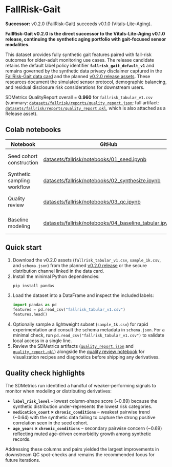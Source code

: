 # FallRisk-Gait

**Successor:** v0.2.0 (FallRisk-Gait) succeeds v0.1.0 (Vitals-Lite-Aging).

**FallRisk-Gait v0.2.0 is the direct successor to the Vitals-Lite-Aging v0.1.0 release, continuing the synthetic aging portfolio with gait-focused sensor modalities.**

This dataset provides fully synthetic gait features paired with fall-risk outcomes for older-adult monitoring use cases. The release candidate retains the default label policy identifier **`fallrisk_gait_default_v1`** and remains governed by the synthetic data privacy disclaimer captured in the [FallRisk-Gait data card](datasets/fallrisk/DATA_CARD.md) and the planned [v0.2.0 release assets](https://github.com/Fallrisk-gait/Fallrisk-gait/releases/tag/v0.2.0). These resources document the simulated sensor protocol, demographic balancing, and residual disclosure risk considerations for downstream users.

SDMetrics QualityReport overall = **0.960** for `fallrisk_tabular_v1.csv` (summary: [`datasets/fallrisk/reports/quality_report.json`](datasets/fallrisk/reports/quality_report.json); full artifact: [`datasets/fallrisk/reports/quality_report.pkl`](datasets/fallrisk/reports/quality_report.pkl), which is also attached as a Release asset).

## Colab notebooks

| Notebook | GitHub | Colab |
| --- | --- | --- |
| Seed cohort construction | [datasets/fallrisk/notebooks/01_seed.ipynb](datasets/fallrisk/notebooks/01_seed.ipynb) | <a target="_blank" href="https://colab.research.google.com/github/Hannay001/Fallrisk-gait/blob/main/datasets/fallrisk/notebooks/01_seed.ipynb"><img src="https://colab.research.google.com/assets/colab-badge.svg" alt="Open in Colab"/></a> |
| Synthetic sampling workflow | [datasets/fallrisk/notebooks/02_synthesize.ipynb](datasets/fallrisk/notebooks/02_synthesize.ipynb) | <a target="_blank" href="https://colab.research.google.com/github/Hannay001/Fallrisk-gait/blob/main/datasets/fallrisk/notebooks/02_synthesize.ipynb"><img src="https://colab.research.google.com/assets/colab-badge.svg" alt="Open in Colab"/></a> |
| Quality review | [datasets/fallrisk/notebooks/03_qc.ipynb](datasets/fallrisk/notebooks/03_qc.ipynb) | <a target="_blank" href="https://colab.research.google.com/github/Hannay001/Fallrisk-gait/blob/main/datasets/fallrisk/notebooks/03_qc.ipynb"><img src="https://colab.research.google.com/assets/colab-badge.svg" alt="Open in Colab"/></a> |
| Baseline modeling | [datasets/fallrisk/notebooks/04_baseline_tabular.ipynb](datasets/fallrisk/notebooks/04_baseline_tabular.ipynb) | <a target="_blank" href="https://colab.research.google.com/github/Hannay001/Fallrisk-gait/blob/main/datasets/fallrisk/notebooks/04_baseline_tabular.ipynb"><img src="https://colab.research.google.com/assets/colab-badge.svg" alt="Open in Colab"/></a> |

## Quick start

1. Download the v0.2.0 assets (`fallrisk_tabular_v1.csv`, `sample_1k.csv`, and `schema.json`) from the planned [v0.2.0 release](https://github.com/Fallrisk-gait/Fallrisk-gait/releases/tag/v0.2.0) or the secure distribution channel linked in the data card.
2. Install the minimal Python dependencies:
   ```bash
   pip install pandas
   ```
3. Load the dataset into a DataFrame and inspect the included labels:
   ```python
   import pandas as pd
   features = pd.read_csv("fallrisk_tabular_v1.csv")
   features.head()
   ```
4. Optionally sample a lightweight subset (`sample_1k.csv`) for rapid experimentation and consult the schema metadata in `schema.json`. For a minimal check, run `pd.read_csv("fallrisk_tabular_v1.csv")` to validate local access in a single line.
5. Review the SDMetrics artifacts ([`quality_report.json`](datasets/fallrisk/reports/quality_report.json) and [`quality_report.pkl`](datasets/fallrisk/reports/quality_report.pkl)) alongside the [quality review notebook](datasets/fallrisk/notebooks/03_qc.ipynb) for visualization recipes and diagnostics before shipping any derivatives.

## Quality check highlights

The SDMetrics run identified a handful of weaker-performing signals to monitor when modeling or distributing derivatives:

- **`label_risk_level`** – lowest column-shape score (~0.89) because the synthetic distribution under-represents the lowest risk categories.
- **`medication_count` × `chronic_conditions`** – weakest pairwise trend (~0.64) with the synthetic data failing to capture the strong positive correlation seen in the seed cohort.
- **`age_years` × `chronic_conditions`** – secondary pairwise concern (~0.69) reflecting muted age-driven comorbidity growth among synthetic records.

Addressing these columns and pairs yielded the largest improvements in downstream QC spot-checks and remains the recommended focus for future iterations.
